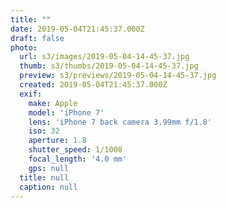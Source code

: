 ```yaml
---
title: ""
date: 2019-05-04T21:45:37.000Z
draft: false
photo:
  url: s3/images/2019-05-04-14-45-37.jpg
  thumb: s3/thumbs/2019-05-04-14-45-37.jpg
  preview: s3/previews/2019-05-04-14-45-37.jpg
  created: 2019-05-04T21:45:37.000Z
  exif:
    make: Apple
    model: 'iPhone 7'
    lens: 'iPhone 7 back camera 3.99mm f/1.8'
    iso: 32
    aperture: 1.8
    shutter_speed: 1/1008
    focal_length: '4.0 mm'
    gps: null
  title: null
  caption: null
---
```


